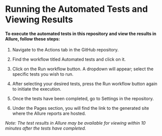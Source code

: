 # Running the Automated Tests and Viewing Results
#### To execute the automated tests in this repository and view the results in Allure, follow these steps:

1. Navigate to the Actions tab in the GitHub repository.

2. Find the workflow titled Automated tests and click on it.

3. Click on the Run workflow button. A dropdown will appear; select the specific tests you wish to run.

4. After selecting your desired tests, press the Run workflow button again to initiate the execution.

5. Once the tests have been completed, go to Settings in the repository.

6. Under the Pages section, you will find the link to the generated site where the Allure reports are hosted.

_Note: The test results in Allure may be available for viewing within 10 minutes after the tests have completed._